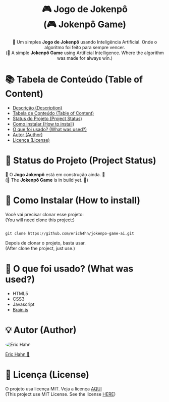 <h1 align="center">🎮 Jogo de Jokenpô<br>(🎮 Jokenpô Game)</h1>
<a id="description-of-project"></a>
<p align="center">🤖 Um simples <b>Jogo de Jokenpô</b> usando Inteligência Artificial. Onde o algoritmo foi feito para sempre vencer.<br>(🤖 A simple <b>Jokenpô Game</b> using Artificial Intelligence. Where the algorithm was made for always win.)</p>

<a id="table-of-content"></a>

<h1 align="left">📚 Tabela de Conteúdo (Table of Content)</h1>
<ul>
    <li><a href="#description-of-project">Descrição (Description)</a></li>
    <li><a href="#table-of-content">Tabela de Conteúdo (Table of Content)</a></li>
    <li><a href="#status-project">Status do Projeto (Project Status)</a></li>
    <li><a href="#how-to-install">Como instalar (How to install)</a></li>
    <li><a href="#technologies-project">O que foi usado? (What was used?)</a></li>
    <li><a href="#author-project">Autor (Author)</a></li>
    <li><a href="#license-project">Licença (License)</a></li>
</ul>

<a id="status-project"></a>

<h1 align="left">🔋 Status do Projeto (Project Status)</h1>
<p align="left">🚧 O <b>Jogo Jokenpô</b> está em construção ainda. 🚧<br>(🚧 The <b>Jokenpô Game</b> is in build yet. 🚧)</p>

<a id="how-to-install"></a>

<h1 align="left">📑 Como Instalar (How to install)</h1>
<p align="left">Você vai precisar clonar esse projeto:<br>(You will need clone this project:)</p>
<pre><code>
git clone https://github.com/erich4hn/jokenpo-game-ai.git
</code></pre>
<p>Depois de clonar o projeto, basta usar.<br>(After clone the project, just use.)</p>

<a id="technologies-project"></a>

<h1 align="left">🌌 O que foi usado? (What was used?)</h1>
<ul>
    <li>HTML5</li>
    <li>CSS3</li>
    <li>Javascript</li>
    <li><a href="https://brain.js.org/">Brain.js</a></li>
</ul>

<a id="author-project"></a>

<h1 align="left">💡 Autor (Author)</h1>
<img src="https://avatars.githubusercontent.com/u/22550836?s=120&v=4" alt="Eric Hahn" style="border-radius: 50%">
<p align="left"><a href="https://github.com/erich4hn">Eric Hahn 👔</a></p>

<a id="license-project"></a>

<h1 align="left">📝 Licença (License)</h1>
<p align="left">O projeto usa licença MIT. Veja a licença <a href="https://github.com/erich4hn/jokenpo-game-ai/blob/master/LICENSE">AQUI</a><br>(This project use MIT License. See the license <a href="https://github.com/erich4hn/jokenpo-game-ai/blob/master/LICENSE">HERE</a>)</p>
